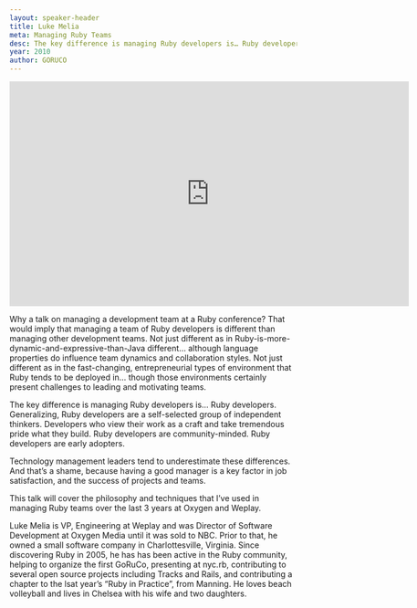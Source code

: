 ```yaml
---
layout: speaker-header
title: Luke Melia
meta: Managing Ruby Teams
desc: The key difference is managing Ruby developers is… Ruby developers.   Generalizing, Ruby developers are a self-selected group of independent thinkers.   Developers who view their work as a craft and take tremendous pride what they build.   Ruby developers are community-minded.   Ruby developers are early adopters.
year: 2010
author: GORUCO
---
```


<iframe src="http://player.vimeo.com/video/12753163?title=0&amp;byline=0&amp;portrait=0" width="700" height="394" frameborder="0" webkitAllowFullScreen mozallowfullscreen allowFullScreen></iframe>

Why a talk on managing a development team at a Ruby conference? That would imply that managing a team of Ruby developers is different than managing other development teams. Not just different as in Ruby-is-more-dynamic-and-expressive-than-Java different… although language properties do influence team dynamics and collaboration styles. Not just different as in the fast-changing, entrepreneurial types of environment that Ruby tends to be deployed in… though those environments certainly present challenges to leading and motivating teams.

The key difference is managing Ruby developers is… Ruby developers. Generalizing, Ruby developers are a self-selected group of independent thinkers. Developers who view their work as a craft and take tremendous pride what they build. Ruby developers are community-minded. Ruby developers are early adopters.

Technology management leaders tend to underestimate these differences. And that’s a shame, because having a good manager is a key factor in job satisfaction, and the success of projects and teams.

This talk will cover the philosophy and techniques that I’ve used in managing Ruby teams over the last 3 years at Oxygen and Weplay.

Luke Melia is VP, Engineering at Weplay and was Director of Software Development at Oxygen Media until it was sold to NBC. Prior to that, he owned a small software company in Charlottesville, Virginia. Since discovering Ruby in 2005, he has has been active in the Ruby community, helping to organize the first GoRuCo, presenting at nyc.rb, contributing to several open source projects including Tracks and Rails, and contributing a chapter to the lsat year’s “Ruby in Practice”, from Manning. He loves beach volleyball and lives in Chelsea with his wife and two daughters.
